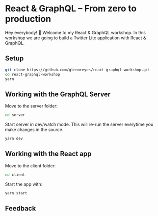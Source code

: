 # React & GraphQL – From zero to production

Hey everybody! 👋 Welcome to my React & GraphQL workshop. In this workshop we are going to build a Twitter Lite application with React & GraphQL.

## Setup

```sh
git clone https://github.com/glennreyes/react-graphql-workshop.git
cd react-graphql-workshop
yarn
```

## Working with the GraphQL Server

Move to the server folder:

```sh
cd server
```

Start server in dev/watch mode. This will re-run the server everytime you make changes in the source.

```sh
yarn dev
```

## Working with the React app

Move to the client folder:

```sh
cd client
```

Start the app with:

```sh
yarn start
```

## Feedback
